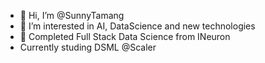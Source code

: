 - 👋 Hi, I’m @SunnyTamang
- 👀 I’m interested in AI, DataScience and new technologies
- 🌱 Completed Full Stack Data Science from INeuron
- Currently studing DSML @Scaler
<!--- 💞️ I’m looking to collaborate on ...
- 📫 How to reach me ...-->

<!---
SunnyTamang/SunnyTamang is a ✨ special ✨ repository because its `README.md` (this file) appears on your GitHub profile.
You can click the Preview link to take a look at your changes.
--->
